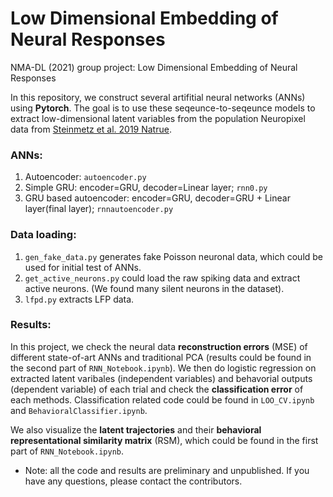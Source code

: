 # Low Dimensional Embedding of Neural Responses
NMA-DL (2021) group project: Low Dimensional Embedding of Neural Responses

In this repository, we construct several artifitial neural networks (ANNs) using **Pytorch**. The goal is to use these seqeunce-to-seqeunce models to extract low-dimensional latent variables from the population Neuropixel data from [Steinmetz et al. 2019 Natrue](https://www.nature.com/articles/s41586-019-1787-x).

### ANNs:
1. Autoencoder: `autoencoder.py`
2. Simple GRU: encoder=GRU, decoder=Linear layer; `rnn0.py`
3. GRU based autoencoder: encoder=GRU, decoder=GRU + Linear layer(final layer); `rnnautoencoder.py`

### Data loading:
1. `gen_fake_data.py` generates fake Poisson neuronal data, which could be used for initial test of ANNs.
2. `get_active_neurons.py` could load the raw spiking data and extract active neurons. (We found many silent neurons in the dataset).
3. `lfpd.py` extracts LFP data.


### Results:
In this project, we check the neural data **reconstruction errors** (MSE) of different state-of-art ANNs and traditional PCA (results could be found in the second part of `RNN_Notebook.ipynb`). We then do logistic regression on extracted latent varibales (independent variables) and behavorial outputs (dependent variable) of each trial and check the **classification error** of each methods. Classification related code could be found in `LOO_CV.ipynb` and `BehavioralClassifier.ipynb`.

We also visualize the **latent trajectories** and their **behavioral representational similarity matrix** (RSM), which could be found in the first part of `RNN_Notebook.ipynb`.

* Note: all the code and results are preliminary and unpublished. If you have any questions, please contact the contributors. 



